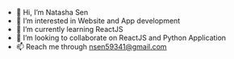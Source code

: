 - 👋 Hi, I’m Natasha Sen
- 👀 I’m interested in Website and App development
- 🌱 I’m currently learning ReactJS
- 💞️ I’m looking to collaborate on ReactJS and Python Application
- 📫 Reach me through nsen59341@gmail.com

<!---
nsen59341/nsen59341 is a ✨ special ✨ repository because its `README.md` (this file) appears on your GitHub profile.
You can click the Preview link to take a look at your changes.
--->
